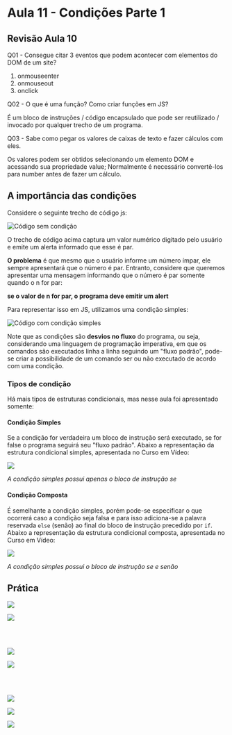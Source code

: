 # Aula 11 - Condições Parte 1

## Revisão Aula 10

Q01 - Consegue citar 3 eventos que podem acontecer com elementos do DOM de um site?

1. onmouseenter
2. onmouseout
3. onclick

Q02 - O que é uma função? Como criar funções em JS?

É um bloco de instruções / código encapsulado que pode ser reutilizado / invocado por qualquer trecho de um programa.

Q03 - Sabe como pegar os valores de caixas de texto e fazer cálculos com eles.

Os valores podem ser obtidos selecionando um elemento DOM e acessando sua propriedade value; Normalmente é necessário convertê-los para number antes de fazer um cálculo.

## A importância das condições

Considere o seguinte trecho de código js:

![Código sem condição](exemplo-linear-js.jpg)

O trecho de código acima captura um valor numérico digitado pelo usuário e emite um alerta informado que esse é par.

**O problema** é que mesmo que o usuário informe um número ímpar, ele sempre apresentará que o número é par. Entranto, considere que queremos apresentar uma mensagem informando que o número é par somente quando o n for par:

**se o valor de n for par, o programa deve emitir um alert**

Para representar isso em JS, utilizamos uma condição simples:

![Código com condição simples](exemplo-condicao-simples-js.jpg)

Note que as condições são **desvios no fluxo** do programa, ou seja, considerando uma linguagem de programação imperativa, em que os comandos são executados linha a linha seguindo um "fluxo padrão", pode-se criar a possibilidade de um comando ser ou não executado de acordo com uma condição.

### Tipos de condição

Há mais tipos de estruturas condicionais, mas nesse aula foi apresentado somente:

#### Condição Simples

Se a condição for verdadeira um bloco de instrução será executado, se for false o programa seguirá seu "fluxo padrão". Abaixo a representação da estrutura condicional simples, apresentada no Curso em Vídeo:

![](./condicao-simples-cvjs.jpg)

_A condição simples possui apenas o bloco de instrução se_

#### Condição Composta

É semelhante a condição simples, porém pode-se especificar o que ocorrerá caso a condição seja falsa e para isso adiciona-se a palavra reservada `else` (senão) ao final do bloco de instrução precedido por `if`. Abaixo a representação da estrutura condicional composta, apresentada no Curso em Vídeo:

![](./condicao-composta-cvjs.jpg)

_A condição simples possui o bloco de instrução se e senão_

## Prática

![](ex008.jpg)

![](ex008-02.jpg)

<br/>
<br/>

![](ex009.jpg)

![](ex009-09.jpg)

<br/>
<br/>

![](ex010.jpg)

![](ex010-resultado.jpg)

![](ex010-resultado-02.jpg)
